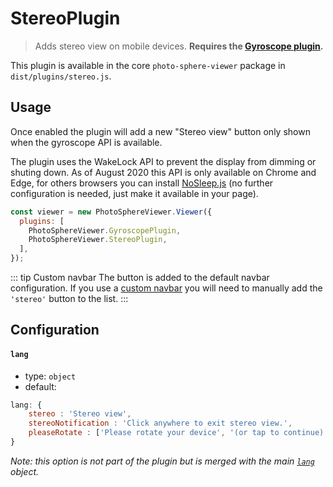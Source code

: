 # StereoPlugin

<ApiButton page="PSV.plugins.StereoPlugin.html"/>

> Adds stereo view on mobile devices. **Requires the [Gyroscope plugin](./plugin-gyroscope.md).**

This plugin is available in the core `photo-sphere-viewer` package in `dist/plugins/stereo.js`.


## Usage

Once enabled the plugin will add a new "Stereo view" button only shown when the gyroscope API is available.

The plugin uses the WakeLock API to prevent the display from dimming or shuting down. As of August 2020 this API is only available on Chrome and Edge, for others browsers you can install [NoSleep.js](http://richtr.github.io/NoSleep.js) (no further configuration is needed, just make it available in your page).

```js
const viewer = new PhotoSphereViewer.Viewer({
  plugins: [
    PhotoSphereViewer.GyroscopePlugin,
    PhotoSphereViewer.StereoPlugin,
  ],
});
```

::: tip Custom navbar
The button is added to the default navbar configuration. If you use a [custom navbar](../guide/navbar.md) you will need to manually add the `'stereo'` button to the list.
:::


## Configuration

#### `lang`
- type: `object`
- default:
```js
lang: {
    stereo : 'Stereo view',
    stereoNotification : 'Click anywhere to exit stereo view.',
    pleaseRotate : ['Please rotate your device', '(or tap to continue)'],
}
```

_Note: this option is not part of the plugin but is merged with the main [`lang`](../guide/config.md#lang) object._
